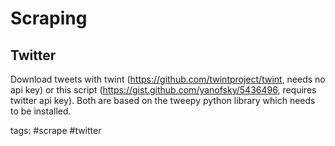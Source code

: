 # Scraping

## Twitter
Download tweets with twint (https://github.com/twintproject/twint, needs no api key) or this script (https://gist.github.com/yanofsky/5436496, requires twitter api key). Both are based on the tweepy python library which needs to be installed.


tags: #scrape #twitter 
